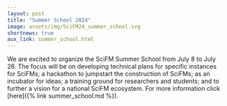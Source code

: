 ```yaml
---
layout: post
title: "Summer School 2024"
image: assets/img/SciFM24_summer_school.svg
shortnews: true
aux_link: summer_school.html
---
```

We are excited to organize the SciFM Summer School from July 8 to July 26. The focus will be on developing technical plans for specific instances for SciFMs; a hackathon to jumpstart the construction of SciFMs; as an incubator for ideas; a training ground for researchers and students; and to further a vision for a national SciFM ecosystem. For more information click [here]({% link summer_school.md %}).